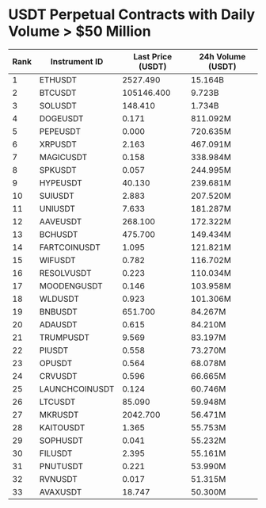 # USDT Perpetual Contracts with Daily Volume > $50 Million

| Rank | Instrument ID | Last Price (USDT) | 24h Volume (USDT) |
|------|---------------|-------------------|-------------------|
| 1 | ETHUSDT | 2527.490 | 15.164B |
| 2 | BTCUSDT | 105146.400 | 9.723B |
| 3 | SOLUSDT | 148.410 | 1.734B |
| 4 | DOGEUSDT | 0.171 | 811.092M |
| 5 | PEPEUSDT | 0.000 | 720.635M |
| 6 | XRPUSDT | 2.163 | 467.091M |
| 7 | MAGICUSDT | 0.158 | 338.984M |
| 8 | SPKUSDT | 0.057 | 244.995M |
| 9 | HYPEUSDT | 40.130 | 239.681M |
| 10 | SUIUSDT | 2.883 | 207.520M |
| 11 | UNIUSDT | 7.633 | 181.287M |
| 12 | AAVEUSDT | 268.100 | 172.322M |
| 13 | BCHUSDT | 475.700 | 149.434M |
| 14 | FARTCOINUSDT | 1.095 | 121.821M |
| 15 | WIFUSDT | 0.782 | 116.702M |
| 16 | RESOLVUSDT | 0.223 | 110.034M |
| 17 | MOODENGUSDT | 0.146 | 103.958M |
| 18 | WLDUSDT | 0.923 | 101.306M |
| 19 | BNBUSDT | 651.700 | 84.267M |
| 20 | ADAUSDT | 0.615 | 84.210M |
| 21 | TRUMPUSDT | 9.569 | 83.197M |
| 22 | PIUSDT | 0.558 | 73.270M |
| 23 | OPUSDT | 0.564 | 68.078M |
| 24 | CRVUSDT | 0.596 | 66.665M |
| 25 | LAUNCHCOINUSDT | 0.124 | 60.746M |
| 26 | LTCUSDT | 85.090 | 59.948M |
| 27 | MKRUSDT | 2042.700 | 56.471M |
| 28 | KAITOUSDT | 1.365 | 55.753M |
| 29 | SOPHUSDT | 0.041 | 55.232M |
| 30 | FILUSDT | 2.395 | 55.161M |
| 31 | PNUTUSDT | 0.221 | 53.990M |
| 32 | RVNUSDT | 0.017 | 51.315M |
| 33 | AVAXUSDT | 18.747 | 50.300M |
